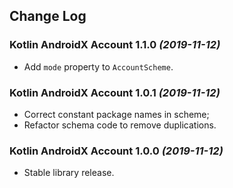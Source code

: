 ## Change Log

### Kotlin AndroidX Account 1.1.0 *(2019-11-12)*

  * Add `mode` property to `AccountScheme`.

### Kotlin AndroidX Account 1.0.1 *(2019-11-12)*

  * Correct constant package names in scheme;
  * Refactor schema code to remove duplications.

### Kotlin AndroidX Account 1.0.0 *(2019-11-12)*

  * Stable library release.
